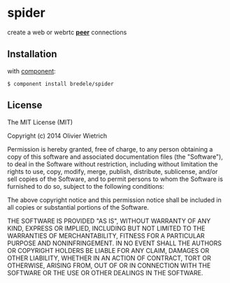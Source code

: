 spider
======

  create a web or webrtc **[peer](http://github.com/bredele/peer)** connections


## Installation

with [component](http://github.com/component/component):

	$ component install bredele/spider


<!-- ## Concept

  Webrtc is no exception and there might be huge difference of implementation according you are on Chrome or Firefox. It's for example not possible to share a video stream and a data channel in the same peer connection

  spider allows you to connect two [peers](http://github.com/bredele/peer) through a third one  -->
## License

The MIT License (MIT)

Copyright (c) 2014 Olivier Wietrich

Permission is hereby granted, free of charge, to any person obtaining a copy
of this software and associated documentation files (the "Software"), to deal
in the Software without restriction, including without limitation the rights
to use, copy, modify, merge, publish, distribute, sublicense, and/or sell
copies of the Software, and to permit persons to whom the Software is
furnished to do so, subject to the following conditions:

The above copyright notice and this permission notice shall be included in all
copies or substantial portions of the Software.

THE SOFTWARE IS PROVIDED "AS IS", WITHOUT WARRANTY OF ANY KIND, EXPRESS OR
IMPLIED, INCLUDING BUT NOT LIMITED TO THE WARRANTIES OF MERCHANTABILITY,
FITNESS FOR A PARTICULAR PURPOSE AND NONINFRINGEMENT. IN NO EVENT SHALL THE
AUTHORS OR COPYRIGHT HOLDERS BE LIABLE FOR ANY CLAIM, DAMAGES OR OTHER
LIABILITY, WHETHER IN AN ACTION OF CONTRACT, TORT OR OTHERWISE, ARISING FROM,
OUT OF OR IN CONNECTION WITH THE SOFTWARE OR THE USE OR OTHER DEALINGS IN THE
SOFTWARE.
